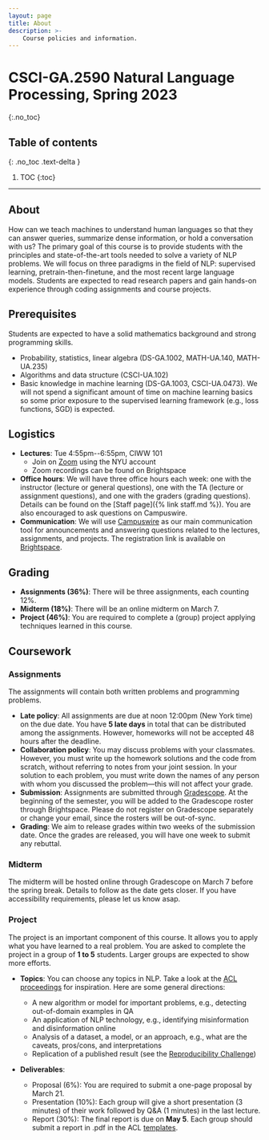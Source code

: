 ```yaml
---
layout: page
title: About
description: >-
    Course policies and information.
---
```


# CSCI-GA.2590 Natural Language Processing, Spring 2023 
{:.no_toc}

## Table of contents
{: .no_toc .text-delta }

1. TOC
{:toc}

---

## About

How can we teach machines to understand human languages so that they can answer queries, summarize dense information, or hold a conversation with us? The primary goal of this course is to provide students with the principles and state-of-the-art tools needed to solve a variety of NLP problems. We will focus on three paradigms in the field of NLP: supervised learning, pretrain-then-finetune, and the most recent large language models. Students are expected to read research papers and gain hands-on experience through coding assignments and course projects.

## Prerequisites

Students are expected to have a solid mathematics background and strong programming skills.

- Probability, statistics, linear algebra (DS-GA.1002, MATH-UA.140, MATH-UA.235)
- Algorithms and data structure (CSCI-UA.102)
- Basic knowledge in machine learning (DS-GA.1003, CSCI-UA.0473). We will not spend a significant amount of time on machine learning basics so some prior exposure to the supervised learning framework (e.g., loss functions, SGD) is expected.

## Logistics

- **Lectures**: Tue 4:55pm--6:55pm, CIWW 101
  - Join on [Zoom](https://nyu.zoom.us/j/93081961916) using the NYU account
  - Zoom recordings can be found on Brightspace
- **Office hours**: We will have three office hours each week: one with the instructor (lecture or general questions), one with the TA (lecture or assignment questions), and one with the graders (grading questions). Details can be found on the [Staff page]({% link staff.md %}). You are also encouraged to ask questions on Campuswire.
- **Communication**: We will use [Campuswire](https://campuswire.com/c/GC1A61E84) as our main communication tool for announcements and answering questions related to the lectures, assignments, and projects. The registration link is available on [Brightspace](https://brightspace.nyu.edu/d2l/home/265744).

## Grading

- **Assignments (36%)**: There will be three assignments, each counting 12%.
- **Midterm (18%)**: There will be an online midterm on March 7.
- **Project (46%)**: You are required to complete a (group) project applying techniques learned in this course.

## Coursework
### Assignments
The assignments will contain both written problems and programming problems.

- **Late policy**: All assignments are due at noon 12:00pm (New York time) on the due date. You have **5 late days** in total that can be distributed among the assignments. However, homeworks will not be accepted 48 hours after the deadline.
- **Collaboration policy**: You may discuss problems with your classmates. However, you must write up the homework solutions and the code from scratch, without referring to notes from your joint session. In your solution to each problem, you must write down the names of any person with whom you discussed the problem—this will not affect your grade.
- **Submission**: Assignments are submitted through [Gradescope](https://www.gradescope.com/courses/501450). At the beginning of the semester, you will be added to the Gradescope roster through Brightspace. Please do not register on Gradescope separately or change your email, since the rosters will be out-of-sync. 
- **Grading**: We aim to release grades within two weeks of the submission date. Once the grades are released, you will have one week to submit any rebuttal.

### Midterm
The midterm will be hosted online through Gradescope on March 7 before the spring break. Details to follow as the date gets closer. If you have accessibility requirements, please let us know asap.

### Project
The project is an important component of this course.
It allows you to apply what you have learned to a real problem. You are asked to complete the project in a group of **1 to 5** students. Larger groups are expected to show more efforts. 

- **Topics**: You can choose any topics in NLP. Take a look at the [ACL proceedings](https://www.aclweb.org/anthology/) for inspiration. Here are some general directions:
  - A new algorithm or model for important problems, e.g., detecting out-of-domain examples in QA
  - An application of NLP technology, e.g., identifying misinformation and disinformation online
  - Analysis of a dataset, a model, or an approach, e.g., what are the caveats, pros/cons, and interpretations
  - Replication of a published result (see the [Reproducibility Challenge](https://arxiv.org/pdf/2003.12206.pdf))

- **Deliverables**:
  - Proposal (6%): You are required to submit a one-page proposal by March 21.
  - Presentation (10%): Each group will give a short presentation (3 minutes) of their work followed by Q&A (1 minutes) in the last lecture.
  - Report (30%): The final report is due on **May 5**. Each group should submit a report in .pdf in the ACL [templates](https://2023.aclweb.org/calls/style_and_formatting/).
